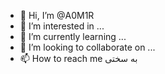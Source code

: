- 👋 Hi, I’m @A0M1R
- 👀 I’m interested in ...
- 🌱 I’m currently learning ...
- 💞️ I’m looking to collaborate on ...
- 📫 How to reach me به سختی

<!---
A0M1R/A0M1R is a ✨ special ✨ repository because its `README.md` (this file) appears on your GitHub profile.
You can click the Preview link to take a look at your changes.
--->
